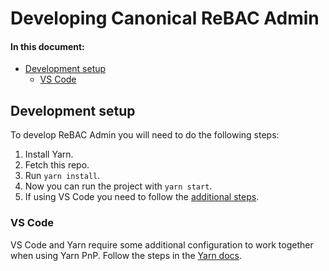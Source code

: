 # Developing Canonical ReBAC Admin

#### In this document:

- [Development setup](#development-setup)
  - [VS Code](#vs-code)

## Development setup

To develop ReBAC Admin you will need to do the following steps:

1. Install Yarn.
2. Fetch this repo.
3. Run `yarn install`.
4. Now you can run the project with `yarn start`.
5. If using VS Code you need to follow the [additional steps](#vs-code).

### VS Code

VS Code and Yarn require some additional configuration to work together when
using Yarn PnP. Follow the steps in the [Yarn docs](https://yarnpkg.com/getting-started/editor-sdks#vscode).
